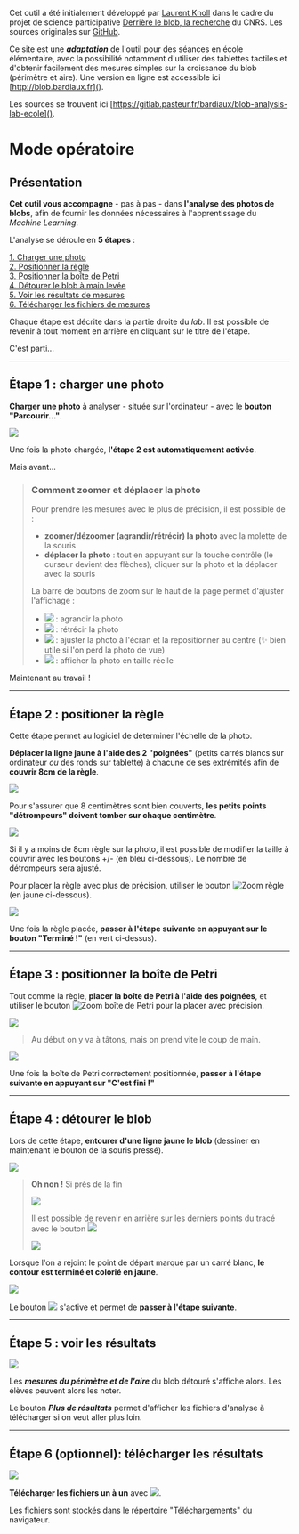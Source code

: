 Cet outil a été initialement développé par [Laurent Knoll](https://github.com/verdi8) dans le cadre du projet de science participative [Derrière le blob, la recherche](https://www.cnrs.fr/fr/cnrsinfo/le-blob-et-la-demarche-scientifique) du CNRS. Les sources originales sur [GitHub](https://github.com/verdi8/blob-analysis-lab-demo).

Ce site est une ***adaptation*** de l'outil pour des séances en école élémentaire, avec la possibilité notamment d'utiliser des tablettes tactiles et d'obtenir facilement des mesures simples sur la croissance du blob (périmètre et aire). Une version en ligne est accessible ici [http://blob.bardiaux.fr]().

Les sources se trouvent ici [https://gitlab.pasteur.fr/bardiaux/blob-analysis-lab-ecole]().


# Mode opératoire
## Présentation
**Cet outil vous accompagne**  - pas à pas - dans **l'analyse des photos de blobs**, afin de fournir les données nécessaires à l'apprentissage du _Machine Learning_. 

L'analyse se déroule en **5 étapes** :

[1. Charger une photo](#Étape-1-charger-une-photo) <br>
[2. Positionner la règle](#Étape-2-positioner-la-règle) <br>
[3. Positionner la boîte de Petri](#Étape-3-positionner-la-boîte-de-petri) <br>
[4. Détourer le blob à main levée](#Étape-4-détourer-le-blob) <br>
[5. Voir les résultats de mesures](#Étape-5-voir-les-résultats) <br>
[6. Télécharger les fichiers de mesures](#Étape-6-optionnel-télécharger-les-résultats) <br>

Chaque étape est décrite dans la partie droite du _lab_. Il est possible de revenir à tout moment
en arrière en cliquant sur le titre de l'étape.

C'est parti...

---

## Étape 1 : charger une photo

**Charger une photo** à analyser - située sur l'ordinateur - avec le **bouton "Parcourir..."**.

![](images/file_panel.png)

Une fois la photo chargée, **l'étape 2 est automatiquement activée**.

Mais avant...

> ### Comment zoomer et déplacer la photo
> Pour prendre les mesures avec le plus de précision, il est possible de :
> * **zoomer/dézoomer (agrandir/rétrécir) la photo** avec la molette de la souris
> * **déplacer la photo** : tout en appuyant sur la touche contrôle (le curseur devient des flèches), cliquer sur la photo et la déplacer avec la souris
> 
> La barre de boutons de zoom sur le haut de la page permet d'ajuster l'affichage :
> * ![](images/zoom_in.png) : agrandir la photo
> * ![](images/zoom_out.png) : rétrécir la photo
> * ![](images/zoom_fit.png) : ajuster la photo à l'écran et la repositionner au centre (:sparkles: bien utile si l'on perd la photo de vue)
> * ![](images/zoom_1-1.png) : afficher la photo en taille réelle

Maintenant au travail !

---

## Étape 2 : positioner la règle
Cette étape permet au logiciel de déterminer l'échelle de la photo.

**Déplacer la ligne jaune à l'aide des 2 "poignées"** (petits carrés blancs sur ordinateur *ou* des ronds sur tablette) à chacune de ses extrémités afin de 
**couvrir 8cm de la règle**. 

![](images/ruler_handles.png)

Pour s'assurer que 8 centimètres sont bien couverts, **les petits points "détrompeurs" doivent tomber sur chaque centimètre**.

![](images/ruler_pokayoke.png)

Si il y a moins de 8cm règle sur la photo, il est possible de modifier la taille à couvrir avec les boutons +/- (en bleu ci-dessous).
Le nombre de détrompeurs sera ajusté.

Pour placer la règle avec plus de précision, utiliser le bouton ![Zoom règle](images/zoom_object.png) (en jaune ci-dessous).

![](images/ruler_panel.png)

Une fois la règle placée, **passer à l'étape suivante en appuyant sur le bouton "Terminé !"** (en vert ci-dessus).

---

## Étape 3 : positionner la boîte de Petri

Tout comme la règle, **placer la boîte de Petri à l'aide des poignées**, et utiliser le bouton ![Zoom boîte de Petri](images/zoom_object.png)
pour la placer avec précision.

![](images/petri_handles.png)

>
>
> Au début on y va à tâtons, mais on prend vite le coup de main.
>
> 

![](images/petri_panel.png)

Une fois la boîte de Petri correctement positionnée, **passer à l'étape suivante en appuyant sur "C'est fini !"**

---

## Étape 4 : détourer le blob

Lors de cette étape, **entourer d'une ligne jaune le blob** (dessiner en maintenant le bouton de la souris pressé).

![](images/blob_draw.png)

>
> **Oh non !** Si près de la fin
>
> ![](images/blob_scrambled.png)
> 
> Il est possible de revenir en arrière sur les derniers points du tracé avec le bouton  ![](blob_back_button.png)
> 
> ![](images/blob_back_panel.png)
>

Lorsque l'on a rejoint le point de départ marqué par un carré blanc, **le contour est terminé et colorié en jaune**.

![](images/blob_closed.png)

Le bouton  ![](images/blob_done.png) s'active et permet de **passer à l'étape suivante**.

---

## Étape 5 : voir les résultats

![](images/mesure_panel.png)

Les ***mesures du périmètre et de l'aire*** du blob détouré s'affiche alors. Les élèves peuvent alors les noter.
 
Le bouton ***Plus de résultats*** permet d'afficher les fichiers d'analyse à télécharger si on veut aller plus loin.

---

## Étape 6 (optionnel): télécharger les résultats

![](images/download_panel2.png)

**Télécharger les fichiers un à un** avec ![](images/download_button.png).

Les fichiers sont stockés dans le répertoire "Téléchargements" du navigateur.  




